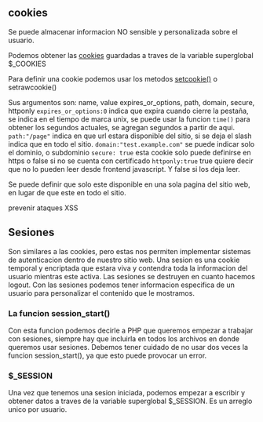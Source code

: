 ## cookies

Se puede almacenar informacion NO sensible y personalizada sobre el usuario.

Podemos obtener las [cookies](https://www.php.net/manual/es/features.cookies.php) guardadas a traves de la variable superglobal $_COOKIES

Para definir una cookie podemos usar los metodos [setcookie()](https://www.php.net/manual/es/function.setcookie.php) o setrawcookie()

Sus argumentos son: name, value
expires_or_options, path, domain, secure, httponly
```expires_or_options:0``` indica que expira cuando cierre la pestaña, se indica en el tiempo de marca unix, se puede usar la funcion ```time()``` para obtener los segundos actuales, se agregan segundos a partir de aqui.
```path:"/page"``` indica en que url estara disponible del sitio, si se deja el slash indica que en todo el sitio.
```domain:"test.example.com"``` se puede indicar solo el dominio, o subdominio
```secure: true``` esta cookie solo puede definirse en https o false si no se cuenta con certificado
```httponly:true``` true quiere decir que no lo pueden leer desde frontend javascript. Y false si los deja leer.


Se puede definir que solo este disponible en una sola pagina del sitio web, en lugar de que este en todo el sitio.

prevenir ataques XSS


## Sesiones
Son similares a las cookies, pero estas nos permiten implementar sistemas de autenticacion dentro de nuestro sitio web. Una sesion es una cookie temporal y encriptada que estara viva y contendra toda la informacion del usuario mientras este activa.
Las sesiones se destruyen en cuanto hacemos logout. Con las sesiones podemos tener informacion especifica de un usuario para personalizar el contenido que le mostramos.

### La funcion __session_start()__
Con esta funcion podemos decirle a PHP que queremos empezar a trabajar con sesiones, siempre hay que incluirla en todos los archivos en donde queremos usar sesiones.
Debemos tener cuidado de no usar dos veces la funcion session_start(), ya que esto puede provocar un error.

### $_SESSION
Una vez que tenemos una sesion iniciada, podemos empezar a escribir y obtener datos a traves de la variable superglobal $_SESSION. Es un arreglo unico por usuario. 


